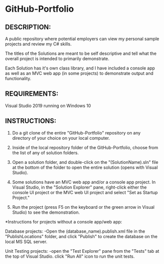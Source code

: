 # GitHub-Portfolio

DESCRIPTION:
---------------------

A public repository where potential employers can view my personal sample projects and review my C# skills. 

The titles of the Solutions are meant to be self descriptive and tell what the overall project
is intended to primarily demonstrate. 

Each Solution has it's own class library, and I have included a console app as well as an MVC web app (in 
some projects) to demonstrate output and functionality. 


REQUIREMENTS:
---------------------

Visual Studio 2019 running on Windows 10


INSTRUCTIONS:
---------------------

1. Do a git clone of the entire "GitHub-Portfolio" repository on any directory of your choice on your local computer.

2. Inside of the local repository folder of the GitHub-Portfolio, choose from the list of any of solution folders.

3. Open a solution folder, and double-click on the "(SolutionName).sln" file at the bottom of the folder to open the 
entire solution (opens with Visual Studio).

4. Some solutions have an MVC web app and/or a console app project. In Visual Studio, in the "Solution Explorer" pane, 
right-click either the console UI project or the MVC web UI project and select "Set as Startup Project."

5. Run the project (press F5 on the keyboard or the green arrow in Visual Studio) to see the demonstration.


*Instructions for projects without a console app/web app:

Database projects:
-Open the (database_name).publish.xml file in the "PublishLocations" folder, and click "Publish" to create the database
on the local MS SQL server.

Unit Testing projects:
-open the "Test Explorer" pane from the "Tests" tab at the top of Visual Studio. click "Run All" icon to run the unit tests.






